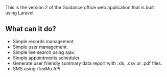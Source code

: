 This is the version 2 of the Guidance office web application that is built using Laravel.

## What can it do?

* Simple records management.
* Simple user management.
* Simple live search using ajax.
* Simple appointments scheduler.
* Generate user friendly summary data report with .xls, .csv or .pdf files.
* SMS using iTexMo API
